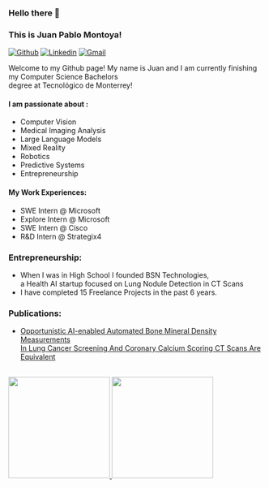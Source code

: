 ### Hello there 👋 
### This is Juan Pablo Montoya!

[![Github](https://img.shields.io/badge/-Github-000?style=flat&logo=Github&logoColor=white)](https://github.com/JuanPabloMontoya271)
[![Linkedin](https://img.shields.io/badge/-LinkedIn-blue?style=flat&logo=Linkedin&logoColor=white)](https://www.linkedin.com/in/Juan-Pablo-Montoya-Estevez/)
[![Gmail](https://img.shields.io/badge/-Gmail-c14438?style=flat&logo=Gmail&logoColor=white)](mailto:juanpablomontoyae@gmail.com)

Welcome to my Github page! My name is Juan and I am currently finishing my Computer Science Bachelors<br> degree at Tecnológico de Monterrey! 

#### I am passionate about : 
- Computer Vision
- Medical Imaging Analysis
- Large Language Models
- Mixed Reality
- Robotics
- Predictive Systems
- Entrepreneurship
#### My Work Experiences:
- SWE Intern @ Microsoft
- Explore Intern @ Microsoft
- SWE Intern @ Cisco
- R&D Intern @ Strategix4
### Entrepreneurship:
- When I was in High School I founded BSN Technologies,<br>
  a Health AI startup focused on Lung Nodule Detection in CT Scans
- I have completed 15 Freelance Projects in the past 6 years.
### Publications:
 
- <a href="https://pubmed.ncbi.nlm.nih.gov/37214544/">Opportunistic AI-enabled Automated Bone Mineral Density Measurements<br> 
In Lung Cancer Screening And Coronary Calcium Scoring CT Scans Are Equivalent</a> 

<br>
<div>
<a href="https://github.com/JuanPabloMontoya271" >
  <img height= 200 src="https://github-readme-stats.vercel.app/api?username=JuanPabloMontoya271&show_icons=true&theme=react" />
</a>
<a href="https://github.com/JuanPabloMontoya271">
  <img height= 200 src="https://github-readme-stats.vercel.app/api/top-langs/?username=JuanPabloMontoya271&layout=compact&theme=react" />
</a>
</div>
